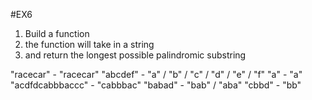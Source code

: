 #EX6

1. Build a function
2. the function will take in a string
3. and return the longest possible palindromic substring

"racecar" - "racecar"
"abcdef" - "a" / "b" / "c" / "d" / "e" / "f"
"a" - "a"
"acdfdcabbbaccc" - "cabbbac"
"babad" - "bab" / "aba"
"cbbd" - "bb"